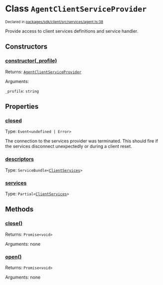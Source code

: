 # Class `AgentClientServiceProvider`
<sub>Declared in [packages/sdk/client/src/services/agent.ts:38](https://github.com/dxos/dxos/blob/ce1e5d079/packages/sdk/client/src/services/agent.ts#L38)</sub>


Provide access to client services definitions and service handler.

## Constructors
### [constructor(_profile)](https://github.com/dxos/dxos/blob/ce1e5d079/packages/sdk/client/src/services/agent.ts#L43)




Returns: <code>[AgentClientServiceProvider](/api/@dxos/client/classes/AgentClientServiceProvider)</code>

Arguments: 

`_profile`: <code>string</code>



## Properties
### [closed](https://github.com/dxos/dxos/blob/ce1e5d079/packages/sdk/client/src/services/agent.ts#L40)
Type: <code>Event&lt;undefined | Error&gt;</code>

The connection to the services provider was terminated.
This should fire if the services disconnect unexpectedly or during a client reset.

### [descriptors](https://github.com/dxos/dxos/blob/ce1e5d079/packages/sdk/client/src/services/agent.ts#L45)
Type: <code>ServiceBundle&lt;[ClientServices](/api/@dxos/client/types/ClientServices)&gt;</code>



### [services](https://github.com/dxos/dxos/blob/ce1e5d079/packages/sdk/client/src/services/agent.ts#L49)
Type: <code>Partial&lt;[ClientServices](/api/@dxos/client/types/ClientServices)&gt;</code>




## Methods
### [close()](https://github.com/dxos/dxos/blob/ce1e5d079/packages/sdk/client/src/services/agent.ts#L68)




Returns: <code>Promise&lt;void&gt;</code>

Arguments: none




### [open()](https://github.com/dxos/dxos/blob/ce1e5d079/packages/sdk/client/src/services/agent.ts#L53)




Returns: <code>Promise&lt;void&gt;</code>

Arguments: none




